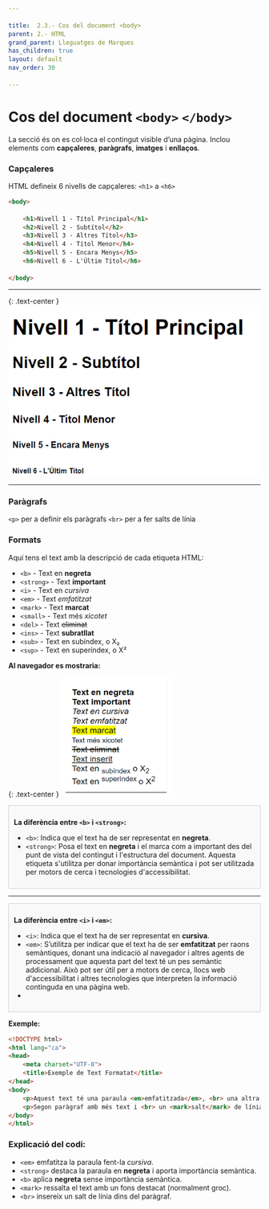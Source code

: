 ```yaml
---

title:  2.3.- Cos del document <body>
parent: 2.- HTML
grand_parent: Lleguatges de Marques
has_children: true
layout: default
nav_order: 30

---
```


# Cos del document `<body>` `</body>` 

La secció <body> és on es col·loca el contingut visible d’una pàgina. Inclou elements com **capçaleres**, **paràgrafs**, **imatges** i **enllaços**.

### Capçaleres

HTML defineix 6 nivells de capçaleres: `<h1>` a `<h6>`

```html
<body>

    <h1>Nivell 1 - Títol Principal</h1>
    <h2>Nivell 2 - Subtítol</h2>
    <h3>Nivell 3 - Altres Títol</h3>
    <h4>Nivell 4 - Títol Menor</h4>
    <h5>Nivell 5 - Encara Menys</h5>
    <h6>Nivell 6 - L'Últim Títol</h6> 

</body>
```
---
{: .text-center }
![alt text](imatges/h1-h6.png)

---

### Paràgrafs

`<p>` per a definir els paràgrafs 
`<br>` per a fer salts de línia 

### Formats

Aquí tens el text amb la descripció de cada etiqueta HTML:

- `<b>` - Text en **negreta**
- `<strong>` - Text **important**
- `<i>` - Text en *cursiva*
- `<em>` - Text *emfatitzat*
- `<mark>` - Text **marcat**
- `<small>` - Text més *xicotet*
- `<del>` - Text ~~eliminat~~
- `<ins>` - Text **subratllat**
- `<sub>` - Text en subíndex,  o X₂
- `<sup>` - Text en superíndex, o X²

   
    
**Al navegador es mostraria:**


{: .text-center }
![alt text](imatges/formats.png)



<div style="border:1px solid #ccc; padding: 10px; background-color: #f9f9f9;">

**La diferència entre `<b>` i `<strong>`:**
- `<b>`: Indica que el text ha de ser representat en **negreta**.
- `<strong>`: Posa el text en **negreta** i el marca com a important des del punt de vista del contingut i l'estructura del document. 
Aquesta etiqueta s'utilitza per donar importància semàntica i pot ser utilitzada per motors de cerca i tecnologies d'accessibilitat.
</div>

--- 

<div style="border:1px solid #ccc; padding: 10px; background-color: #f9f9f9;">

**La diferència entre `<i>` i `<em>`:**
- `<i>`: Indica que el text ha de ser representat en **cursiva**.
- `<em>`: S’utilitza per indicar que el text ha de ser **emfatitzat** per raons semàntiques, donant una indicació al navegador i altres agents de processament que aquesta part del text té un pes semàntic addicional. Això pot ser útil per a motors de cerca, llocs web d'accessibilitat i altres tecnologies que interpreten la informació continguda en una pàgina web.
- 
</div>


**Exemple:**


```html
<!DOCTYPE html>
<html lang="ca">
<head>
    <meta charset="UTF-8">
    <title>Exemple de Text Formatat</title>
</head>
<body>
    <p>Aquest text té una paraula <em>emfatitzada</em>, <br> una altra <strong>destacada</strong>, i una <b>en negreta</b>.</p>
    <p>Segon paràgraf amb més text i <br> un <mark>salt</mark> de línia.</p>
</body>
</html>
```

### Explicació del codi:
- `<em>` emfatitza la paraula fent-la *cursiva*.
- `<strong>` destaca la paraula en **negreta** i aporta importància semàntica.
- `<b>` aplica **negreta** sense importància semàntica.
- `<mark>` ressalta el text amb un fons destacat (normalment groc).
- `<br>` insereix un salt de línia dins del paràgraf. 



